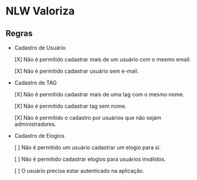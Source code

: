 # NLW Valoriza

## Regras

- Cadastro de Usuário

  [X] Não é permitido cadastrar mais de um usuário com o mesmo email.

  [X] Não é permitido cadastrar usuário sem e-mail.

- Cadastro de TAG

  [X] Não é permitido cadastrar mais de uma tag com o mesmo nome.

  [X] Não é permitido cadastrar tag sem nome.

  [X] Não é permitido o cadastro por usuários que não sejam administradores.

- Cadastro de Elogios

  [ ] Não é permitido um usuário cadastrar um elogio para si.

  [ ] Não é permitido cadastrar elogios para usuários inválidos.

  [ ] O usuário precisa estar autenticado na aplicação.
